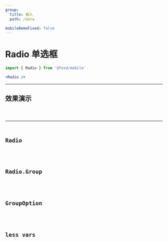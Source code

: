 ```yaml
---
group:
  title: 输入
  path: /data

mobileDemoFixed: false
---
```


# Radio 单选框 <ImportCost name="Radio" />

<!-- prettier-ignore -->
```jsx | pure
import { Radio } from '@fexd/mobile'

<Radio />
```

---

## 效果演示

<code src="./demos/demo1.tsx" />

---

## Radio

<API identifier="Radio" hideTitle src="./type.tsx" exports='["default"]'></API>

## Radio.Group

<API identifier="RadioGroup" hideTitle src="./Group/type.tsx" exports='["default"]'></API>

## GroupOption

<API identifier="RadioGroupOptions" hideTitle src="./Group/type.tsx" exports='["DOC_PureRadioGroupOption"]'></API>

## less vars

<API identifier="RadioStyleVars" hideTitle src="./type.tsx" exports='["DOC_RadioStyleVars"]'></API>
